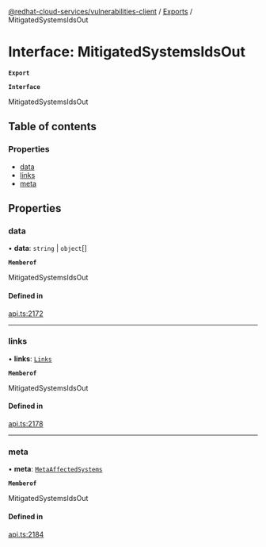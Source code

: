 [@redhat-cloud-services/vulnerabilities-client](../README.md) / [Exports](../modules.md) / MitigatedSystemsIdsOut

# Interface: MitigatedSystemsIdsOut

**`Export`**

**`Interface`**

MitigatedSystemsIdsOut

## Table of contents

### Properties

- [data](MitigatedSystemsIdsOut.md#data)
- [links](MitigatedSystemsIdsOut.md#links)
- [meta](MitigatedSystemsIdsOut.md#meta)

## Properties

### data

• **data**: `string` \| `object`[]

**`Memberof`**

MitigatedSystemsIdsOut

#### Defined in

[api.ts:2172](https://github.com/RedHatInsights/javascript-clients/blob/master/packages/vulnerabilities/git-api/api.ts#L2172)

___

### links

• **links**: [`Links`](Links.md)

**`Memberof`**

MitigatedSystemsIdsOut

#### Defined in

[api.ts:2178](https://github.com/RedHatInsights/javascript-clients/blob/master/packages/vulnerabilities/git-api/api.ts#L2178)

___

### meta

• **meta**: [`MetaAffectedSystems`](MetaAffectedSystems.md)

**`Memberof`**

MitigatedSystemsIdsOut

#### Defined in

[api.ts:2184](https://github.com/RedHatInsights/javascript-clients/blob/master/packages/vulnerabilities/git-api/api.ts#L2184)
